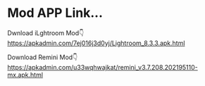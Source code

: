 # Mod APP Link...

Dwnload iLghtroom Mod👇
https://apkadmin.com/7ej016j3d0yj/Lightroom_8.3.3.apk.html

Download Remini Mod👇
https://apkadmin.com/u33wqhwajkat/remini_v3.7.208.202195110-mx.apk.html
